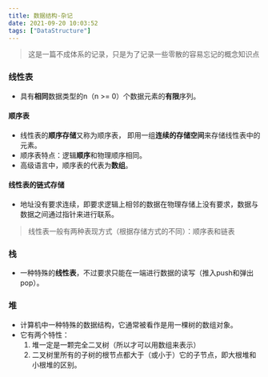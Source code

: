 ```yaml
---
title: 数据结构-杂记
date: 2021-09-20 10:03:52
tags: ["DataStructure"]
---
```


> 这是一篇不成体系的记录，只是为了记录一些零散的容易忘记的概念知识点





### 线性表

* 具有**相同**数据类型的n（n >= 0）个数据元素的**有限**序列。

#### 顺序表

* 线性表的**顺序存储**又称为顺序表， 即用一组**连续的存储空间**来存储线性表中的元素。
* 顺序表特点：逻辑**顺序**和物理顺序相同。
* 高级语言中，顺序表的代表为**数组**。

#### 线性表的链式存储

* 地址没有要求连续，即要求逻辑上相邻的数据在物理存储上没有要求，数据与数据之间通过指针来进行联系。



> 线性表一般有两种表现方式（根据存储方式的不同）：顺序表和链表



### 栈

* 一种特殊的**线性表**，不过要求只能在一端进行数据的读写（推入push和弹出pop）。

### 堆

* 计算机中一种特殊的数据结构，它通常被看作是用一棵树的数组对象。
* 它有两个特性：
  1. 堆一定是一颗完全二叉树（所以才可以用数组来表示）
  2. 二叉树里所有的子树的根节点都大于（或小于）它的子节点，即大根堆和小根堆的区别。
